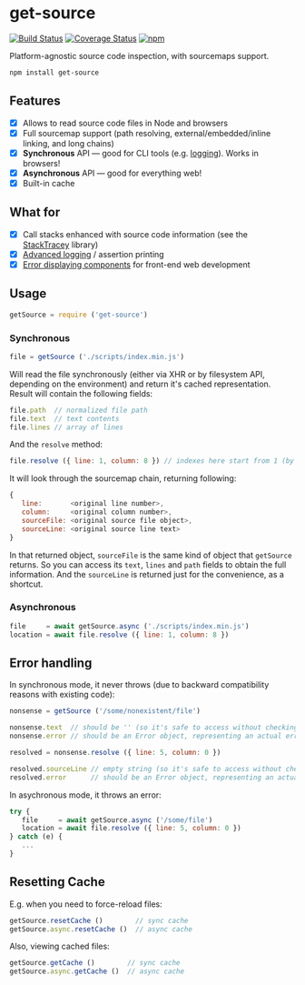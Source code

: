 # get-source

[![Build Status](https://travis-ci.org/xpl/get-source.svg?branch=master)](https://travis-ci.org/xpl/get-source) [![Coverage Status](https://coveralls.io/repos/github/xpl/get-source/badge.svg)](https://coveralls.io/github/xpl/get-source) [![npm](https://img.shields.io/npm/v/get-source.svg)](https://npmjs.com/package/get-source)

Platform-agnostic source code inspection, with sourcemaps support.

```bash
npm install get-source
```

## Features

- [x] Allows to read source code files in Node and browsers
- [x] Full sourcemap support (path resolving, external/embedded/inline linking, and long chains)
- [x] **Synchronous** API — good for CLI tools (e.g. [logging](https://github.com/xpl/ololog)). Works in browsers!
- [x] **Asynchronous** API — good for everything web!
- [x] Built-in cache

## What for

- [x] Call stacks enhanced with source code information (see the [StackTracey](https://github.com/xpl/stacktracey) library)
- [x] [Advanced logging](https://github.com/xpl/ololog) / assertion printing
- [x] [Error displaying components](https://github.com/xpl/panic-overlay) for front-end web development

## Usage

```javascript
getSource = require ('get-source')
```

### Synchronous

```javascript
file = getSource ('./scripts/index.min.js')
```

Will read the file synchronously (either via XHR or by filesystem API, depending on the environment) and return it's cached representation. Result will contain the following fields:

```javascript
file.path  // normalized file path
file.text  // text contents
file.lines // array of lines
```

And the `resolve` method:

```javascript
file.resolve ({ line: 1, column: 8 }) // indexes here start from 1 (by widely accepted convention). Zero indexes are invalid.
```

It will look through the sourcemap chain, returning following:

```javascript
{
   line:       <original line number>,
   column:     <original column number>,
   sourceFile: <original source file object>,
   sourceLine: <original source line text>
}
```

In that returned object, `sourceFile` is the same kind of object that `getSource` returns. So you can access its `text`, `lines` and `path` fields to obtain the full information. And the `sourceLine` is returned just for the convenience, as a shortcut.

### Asynchronous

```javascript
file     = await getSource.async ('./scripts/index.min.js')
location = await file.resolve ({ line: 1, column: 8 })
```

## Error handling

In synchronous mode, it never throws (due to backward compatibility reasons with existing code):

```javascript
nonsense = getSource ('/some/nonexistent/file')

nonsense.text  // should be '' (so it's safe to access without checking)
nonsense.error // should be an Error object, representing an actual error thrown during reading/parsing
```
```javascript
resolved = nonsense.resolve ({ line: 5, column: 0 })

resolved.sourceLine // empty string (so it's safe to access without checking)
resolved.error      // should be an Error object, representing an actual error thrown during reading/parsing
```

In asychronous mode, it throws an error:

```javascript
try { 
   file     = await getSource.async ('/some/file')
   location = await file.resolve ({ line: 5, column: 0 })
} catch (e) {
   ...
}
```

## Resetting Cache

E.g. when you need to force-reload files:

```javascript
getSource.resetCache ()        // sync cache
getSource.async.resetCache ()  // async cache
```

Also, viewing cached files:

```javascript
getSource.getCache ()        // sync cache
getSource.async.getCache ()  // async cache
```